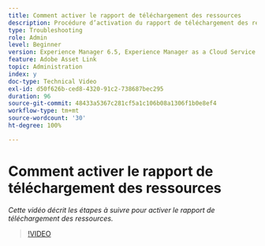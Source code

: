 ```yaml
---
title: Comment activer le rapport de téléchargement des ressources
description: Procédure d’activation du rapport de téléchargement des ressources
type: Troubleshooting
role: Admin
level: Beginner
version: Experience Manager 6.5, Experience Manager as a Cloud Service
feature: Adobe Asset Link
topic: Administration
index: y
doc-type: Technical Video
exl-id: d50f626b-ced8-4320-91c2-738687bec295
duration: 96
source-git-commit: 48433a5367c281cf5a1c106b08a1306f1b0e8ef4
workflow-type: tm+mt
source-wordcount: '30'
ht-degree: 100%

---
```


# Comment activer le rapport de téléchargement des ressources

*Cette vidéo décrit les étapes à suivre pour activer le rapport de téléchargement des ressources.*

>[!VIDEO](https://video.tv.adobe.com/v/3418282?quality=12&learn=on&captions=fre_fr)
